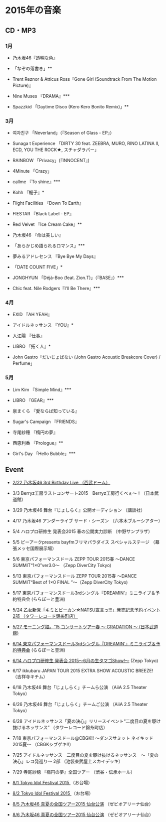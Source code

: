 # 2015年の音楽

## CD・MP3

### 1月

- 乃木坂46『透明な色』


- 「なぞの落書き」**


- Trent Reznor & Atticus Ross『Gone Girl (Soundtrack From The Motion Picture)』


- Nine Muses 『DRAMA』***


- Spazzkid 「Daytime Disco (Kero Kero Bonito Remix)」**

### 3月

- 여자친구 「Neverland」（『Season of Glass - EP』）


- Sunaga t Experience 「DIRTY 30 feat. ZEEBRA, MURO, RINO LATINA II, ECD, YOU THE ROCK★, スチャダラパー」


- RAINBOW 「Privacy」(『INNOCENT』)


- 4Minute 「Crazy」


- callme 『To shine』***


- Kohh 『梔子』*


- Flight Facilities 『Down To Earth』


- FIESTAR 『Black Label - EP』


- Red Velvet 『Ice Cream Cake』**


- 乃木坂46 『命は美しい』


- 「あらかじめ語られるロマンス」***


- 夢みるアドレセンス 『Bye Bye My Days』


- 「DATE COUNT FIVE」*


- JONGHYUN 「Déjà-Boo (feat. Zion.T)」（『BASE』）***


- Chic feat. Nile Rodgers『I'll Be There』***

### 4月

- EXID 『AH YEAH』


- アイドルネッサンス 『YOU』*


- 入江陽 『仕事』


- LIBRO 『拓く人』*


- John Gastro「だいじょばない (John Gastro Acoustic Breakcore Cover) / Perfume」

### 5月

- Lim Kim 『Simple Mind』***


- LIBRO 『GEAR』***


- 泉まくら 『愛ならば知っている』


- Sugar's Campaign 『FRIENDS』


- 寺尾紗穂 『楕円の夢』


- 西恵利香 『Prologue』**


- Girl's Day 「Hello Bubble」***

## Event

- [2/22 乃木坂46 3rd Birthday Live （西武ドーム）](http://dump.isbsh.asia/post/111876633968)


- 3/3 Berryz工房ラストコンサート2015　Berryz工房行くべぇ～！（日本武道館）


- 3/29 乃木坂46 舞台『じょしらく』公開オーディション （講談社）


- 4/17 乃木坂46 アンダーライブ サード・シーズン （六本木ブルーシアター）


- 5/4 ハロプロ研修生 発表会2015 春の公開実力診断 （中野サンプラザ）


- 5/5 ピーアークpresents bayfmフリマパラダイス スペシャルステージ （幕張メッセ国際展示場）


- 5/6 東京パフォーマンスドール ZEPP TOUR 2015春 ～DANCE SUMMIT“1×0”ver3.0～ （Zepp DiverCity Tokyo)


- 5/13 東京パフォーマンスドール ZEPP TOUR 2015春 〜DANCE SUMMIT“Best of 1×0 FINAL ”〜（Zepp DiverCity Tokyo)


- 5/17 東京パフォーマンスドール3rdシングル『DREAMIN’』ミニライブ＆予約特典会 (ららぽーと豊洲)


- [5/24 乙女新党「キミとピーカン☆NATSU宣言っ!!!」発売記念予約イベント 2部 （タワーレコード錦糸町店）](http://dump.isbsh.asia/post/119777450358)


- [5/27 モーニング娘。'15 コンサートツアー春 ～ GRADATION ～ (日本武道館)](http://dump.isbsh.asia/post/120030138578)


- [6/14 東京パフォーマンスドール3rdシングル『DREAMIN’』ミニライブ＆予約特典会](http://dump.isbsh.asia/post/121518443973) (ららぽーと豊洲)


- [6/14 ハロプロ研修生 発表会 2015～6月の生タマゴShow!～](http://dump.isbsh.asia/post/121518443973) (Zepp Tokyo)


- 6/17 ikkubaru JAPAN TOUR 2015 EXTRA SHOW  ACOUSTIC BREEZE! （吉祥寺キチム）


- 6/18 乃木坂46 舞台「じょしらく」チームら公演 （AiiA 2.5 Theater Tokyo）


- 6/26 乃木坂46 舞台「じょしらく」チームご公演 （AiiA 2.5 Theater Tokyo）


- 6/28 アイドルネッサンス「夏の決心」リリースイベント“二度目の夏を駆け抜けるネッサンス” （タワーレコード錦糸町店）


- 7/18 東京パフォーマンスドール@CBGK!! ～ダンスサミット ネイキッド2015夏～ （CBGKシブゲキ!!）


- 7/25 アイドルネッサンス　二度目の夏を駆け抜けるネッサンス　～「夏の決心」レコ発巡り～ 2部 （池袋東武屋上スカイデッキ）


- 7/29 寺尾紗穂 『楕円の夢』全国ツアー （渋谷・伝承ホール）


- [8/1 Tokyo Idol Festival 2015 ](http://dump.isbsh.asia/post/126168206083)（お台場）


- [8/2 Tokyo Idol Festival 2015 ](http://dump.isbsh.asia/post/126168206083)（お台場）


- [8/5 乃木坂46 真夏の全国ツアー2015 仙台公演](http://dump.isbsh.asia/post/126168465098) （ゼビオアリーナ仙台）


- [8/6 乃木坂46 真夏の全国ツアー2015 仙台公演](http://dump.isbsh.asia/post/126168465098) （ゼビオアリーナ仙台）
  
  ​